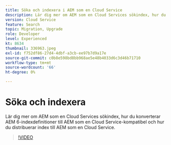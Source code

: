 ```yaml
---
title: Söka och indexera i AEM som en Cloud Service
description: Lär dig mer om AEM som en Cloud Services sökindex, hur du konverterar AEM 6 indexdefinitioner och hur du distribuerar index.
version: Cloud Service
feature: Search
topic: Migration, Upgrade
role: Developer
level: Experienced
kt: 8634
thumbnail: 336963.jpeg
exl-id: f752df86-27d4-4dbf-a3cb-ee97b7d9a17e
source-git-commit: c0b8e598bd8bb968ae5e48b4033d6c3d46b71710
workflow-type: tm+mt
source-wordcount: '66'
ht-degree: 0%

---
```


# Söka och indexera

Lär dig mer om AEM som en Cloud Services sökindex, hur du konverterar AEM 6-indexdefinitioner till AEM som en Cloud Service-kompatibel och hur du distribuerar index till AEM som en Cloud Service.

>[!VIDEO](https://video.tv.adobe.com/v/336963/?quality=12&learn=on)
